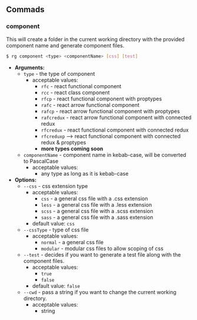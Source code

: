 ## Commads

### component

This will create a folder in the current working directory with the provided component name and generate component files.

```bash
$ rg component <type> <componentName> [css] [test]
```

- **Arguments:**
  - `type` - the type of component
    - acceptable values:
      - `rfc` - react functional component
      - `rcc` - react class component
      - `rfcp` - react functional component with proptypes
      - `rafc` - react arrow functional component
      - `rafcp` - react arrow functional component with proptypes
      - `rafcredux` - react arrow functional component with connected redux
      - `rfcredux` - react functional component with connected redux
      - `rfcreduxp` --> react functional component with connected redux & proptypes
      - **more types coming soon**
  - `componentName` - component name in kebab-case, will be converted to PascalCase
    - acceptable values:
      - any type as long as it is kebab-case
- **Options:**
  - `--css` - css extension type
    - acceptable values:
      - `css` - a general css file with a .css extension
      - `less` - a general css file with a .less extension
      - `scss` - a general css file with a .scss extension
      - `sass` - a general css file with a .sass extension
    - default value: `css`
  - `--cssType` - type of css file
    - acceptable values:
      - `normal` - a general css file
      - `modular` - modular css files to allow scoping of css
  - `--test` - decides if you want to generate a test file along with the component files.
    - acceptable values:
      - `true`
      - `false`
    - default value: `false`
  - `--cwd` - pass a string if you want to change the current working directory.
    - acceptable values:
      - string
